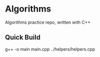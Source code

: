 # Algorithms

Algorithms practice repo, written with C++

## Quick Build

g++ -o main main.cpp ../helpers/helpers.cpp
